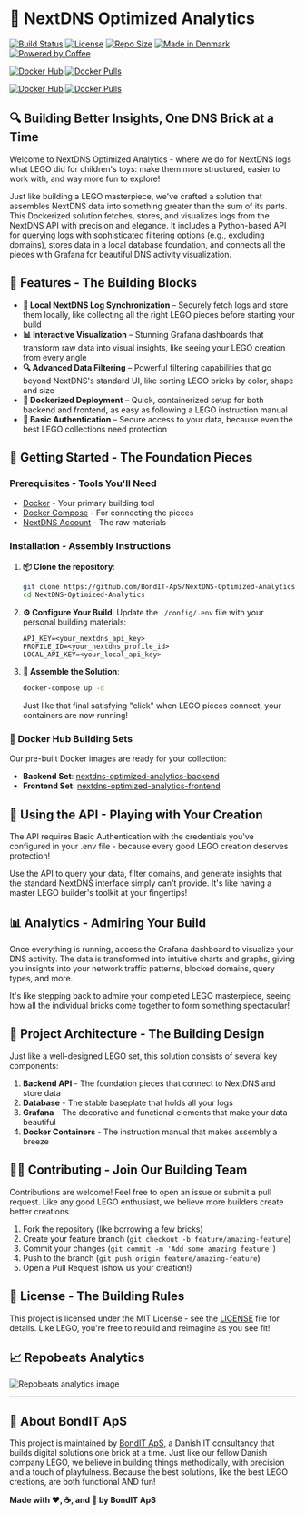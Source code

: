 # 🧱 NextDNS Optimized Analytics

[![Build Status](https://img.shields.io/github/actions/workflow/status/BondIT-ApS/NextDNS-Optimized-Analytics/docker-publish.yml?branch=main&style=for-the-badge)](https://github.com/BondIT-ApS/NextDNS-Optimized-Analytics/actions)
[![License](https://img.shields.io/github/license/BondIT-ApS/NextDNS-Optimized-Analytics?style=for-the-badge)](LICENSE)
[![Repo Size](https://img.shields.io/github/repo-size/BondIT-ApS/NextDNS-Optimized-Analytics?style=for-the-badge)](https://github.com/BondIT-ApS/NextDNS-Optimized-Analytics)
[![Made in Denmark](https://img.shields.io/badge/made%20in-Denmark%20🇩🇰-red?style=for-the-badge)](https://bondit.dk)
[![Powered by Coffee](https://img.shields.io/badge/powered%20by-coffee%20☕-brown?style=for-the-badge)](https://bondit.dk)

[![Docker Hub](https://img.shields.io/badge/Docker%20Hub-nextdns--optimized--analytics--frontend-blue?logo=docker&style=for-the-badge)](https://hub.docker.com/r/maboni82/nextdns-optimized-analytics-frontend)
[![Docker Pulls](https://img.shields.io/docker/pulls/maboni82/nextdns-optimized-analytics-frontend?style=for-the-badge)](https://hub.docker.com/r/maboni82/nextdns-optimized-analytics-frontend)

[![Docker Hub](https://img.shields.io/badge/Docker%20Hub-nextdns--optimized--analytics--backend-blue?logo=docker&style=for-the-badge)](https://hub.docker.com/r/maboni82/nextdns-optimized-analytics-backend)
[![Docker Pulls](https://img.shields.io/docker/pulls/maboni82/nextdns-optimized-analytics-backend?style=for-the-badge)](https://hub.docker.com/r/maboni82/nextdns-optimized-analytics-backend)

## 🔍 Building Better Insights, One DNS Brick at a Time

Welcome to NextDNS Optimized Analytics - where we do for NextDNS logs what LEGO did for children's toys: make them more structured, easier to work with, and way more fun to explore! 

Just like building a LEGO masterpiece, we've crafted a solution that assembles NextDNS data into something greater than the sum of its parts. This Dockerized solution fetches, stores, and visualizes logs from the NextDNS API with precision and elegance. It includes a Python-based API for querying logs with sophisticated filtering options (e.g., excluding domains), stores data in a local database foundation, and connects all the pieces with Grafana for beautiful DNS activity visualization.

## 🚀 Features - The Building Blocks

- **🔄 Local NextDNS Log Synchronization** – Securely fetch logs and store them locally, like collecting all the right LEGO pieces before starting your build
- **📊 Interactive Visualization** – Stunning Grafana dashboards that transform raw data into visual insights, like seeing your LEGO creation from every angle
- **🔍 Advanced Data Filtering** – Powerful filtering capabilities that go beyond NextDNS's standard UI, like sorting LEGO bricks by color, shape and size
- **🐳 Dockerized Deployment** – Quick, containerized setup for both backend and frontend, as easy as following a LEGO instruction manual
- **🔐 Basic Authentication** – Secure access to your data, because even the best LEGO collections need protection

## 🧱 Getting Started - The Foundation Pieces

### Prerequisites - Tools You'll Need

- [Docker](https://www.docker.com/get-started) - Your primary building tool
- [Docker Compose](https://docs.docker.com/compose/install/) - For connecting the pieces
- [NextDNS Account](https://my.nextdns.io/signup/) - The raw materials

### Installation - Assembly Instructions

1. **📦 Clone the repository**:
    ```bash
    git clone https://github.com/BondIT-ApS/NextDNS-Optimized-Analytics.git
    cd NextDNS-Optimized-Analytics
    ```

2. **⚙️ Configure Your Build**:
    Update the `./config/.env` file with your personal building materials:
    ```
    API_KEY=<your_nextdns_api_key>
    PROFILE_ID=<your_nextdns_profile_id>
    LOCAL_API_KEY=<your_local_api_key>
    ```

3. **🚀 Assemble the Solution**:
    ```bash
    docker-compose up -d
    ```
    Just like that final satisfying "click" when LEGO pieces connect, your containers are now running!

### 🐳 Docker Hub Building Sets

Our pre-built Docker images are ready for your collection:

- **Backend Set**: [nextdns-optimized-analytics-backend](https://hub.docker.com/r/maboni82/nextdns-optimized-analytics-backend)
- **Frontend Set**: [nextdns-optimized-analytics-frontend](https://hub.docker.com/r/maboni82/nextdns-optimized-analytics-frontend)

## 🔐 Using the API - Playing with Your Creation

The API requires Basic Authentication with the credentials you've configured in your .env file - because every good LEGO creation deserves protection!

Use the API to query your data, filter domains, and generate insights that the standard NextDNS interface simply can't provide. It's like having a master LEGO builder's toolkit at your fingertips!

## 📊 Analytics - Admiring Your Build

Once everything is running, access the Grafana dashboard to visualize your DNS activity. The data is transformed into intuitive charts and graphs, giving you insights into your network traffic patterns, blocked domains, query types, and more.

It's like stepping back to admire your completed LEGO masterpiece, seeing how all the individual bricks come together to form something spectacular!

## 🧰 Project Architecture - The Building Design

Just like a well-designed LEGO set, this solution consists of several key components:

1. **Backend API** - The foundation pieces that connect to NextDNS and store data
2. **Database** - The stable baseplate that holds all your logs
3. **Grafana** - The decorative and functional elements that make your data beautiful
4. **Docker Containers** - The instruction manual that makes assembly a breeze

## 👷‍♂️ Contributing - Join Our Building Team

Contributions are welcome! Feel free to open an issue or submit a pull request. Like any good LEGO enthusiast, we believe more builders create better creations.

1. Fork the repository (like borrowing a few bricks)
2. Create your feature branch (`git checkout -b feature/amazing-feature`)
3. Commit your changes (`git commit -m 'Add some amazing feature'`)
4. Push to the branch (`git push origin feature/amazing-feature`)
5. Open a Pull Request (show us your creation!)

## 📄 License - The Building Rules

This project is licensed under the MIT License - see the [LICENSE](LICENSE) file for details. 
Like LEGO, you're free to rebuild and reimagine as you see fit!

## 📈 Repobeats Analytics

![Repobeats analytics image](https://repobeats.axiom.co/api/embed/abcc9fac036c51dc10cd34ef580cca8475df93ad.svg "Repobeats analytics image")

---

## 🏢 About BondIT ApS

This project is maintained by [BondIT ApS](https://bondit.dk), a Danish IT consultancy that builds digital solutions one brick at a time. Just like our fellow Danish company LEGO, we believe in building things methodically, with precision and a touch of playfulness. Because the best solutions, like the best LEGO creations, are both functional AND fun!

**Made with ❤️, ☕, and 🧱 by BondIT ApS**
